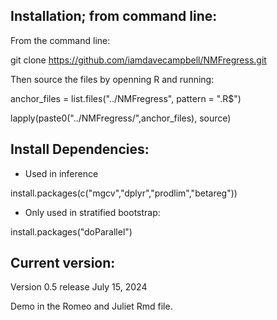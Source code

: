 ## Installation; from command line:
From the command line:

git clone https://github.com/iamdavecampbell/NMFregress.git



Then source the files by openning R and running:

anchor_files = list.files("../NMFregress", pattern = ".R$")

lapply(paste0("../NMFregress/",anchor_files), source)


## Install Dependencies:

- Used in inference

install.packages(c("mgcv","dplyr","prodlim","betareg"))

- Only used in stratified bootstrap:

install.packages("doParallel")

## Current version:
Version 0.5 release July 15, 2024

Demo in the Romeo and Juliet Rmd file.
